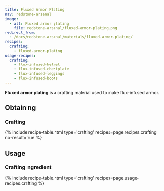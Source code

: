 ```yaml
---
title: Fluxed Armor Plating
nav: redstone-arsenal
image:
  - alt: Fluxed armor plating
    file: redstone-arsenal/fluxed-armor-plating.png
redirect_from:
  - /docs/redstone-arsenal/materials/fluxed-armor-plating/
recipes:
  crafting:
    - fluxed-armor-plating
usage-recipes:
  crafting:
    - flux-infused-helmet
    - flux-infused-chestplate
    - flux-infused-leggings
    - flux-infused-boots
---
```


**Fluxed armor plating** is a crafting material used to make flux-infused armor.


Obtaining
---------

### Crafting
{% include recipe-table.html type='crafting' recipes=page.recipes.crafting no-result=true %}


Usage
-----

### Crafting ingredient
{% include recipe-table.html type='crafting' recipes=page.usage-recipes.crafting %}
